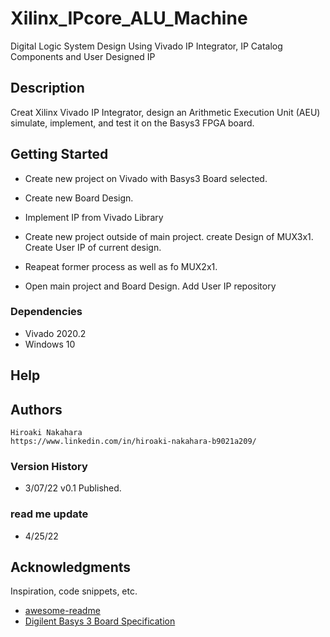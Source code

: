 # Xilinx_IPcore_ALU_Machine

Digital Logic System Design Using Vivado IP Integrator, IP Catalog Components and User Designed IP

## Description

Creat Xilinx Vivado IP Integrator, design an Arithmetic Execution Unit (AEU) simulate, implement, and test it on the Basys3 FPGA board.

## Getting Started

* Create new project on Vivado with Basys3 Board selected.
* Create new Board Design.
* Implement IP from Vivado Library

* Create new project outside of main project. create Design of MUX3x1. </n>
  Create User IP of current design. 
* Reapeat former process as well as fo MUX2x1.

* Open main project and Board Design. Add User IP repository 


### Dependencies

* Vivado 2020.2
* Windows 10
 

## Help

## Authors

    Hiroaki Nakahara
    https://www.linkedin.com/in/hiroaki-nakahara-b9021a209/


### Version History
  *   3/07/22 v0.1  Published.
  
### read me update
*   4/25/22 

## Acknowledgments

Inspiration, code snippets, etc.
* [awesome-readme](https://github.com/matiassingers/awesome-readme)
* [Digilent Basys 3 Board Specification](https://digilent.com/reference/_media/basys3:basys3_rm.pdf)
